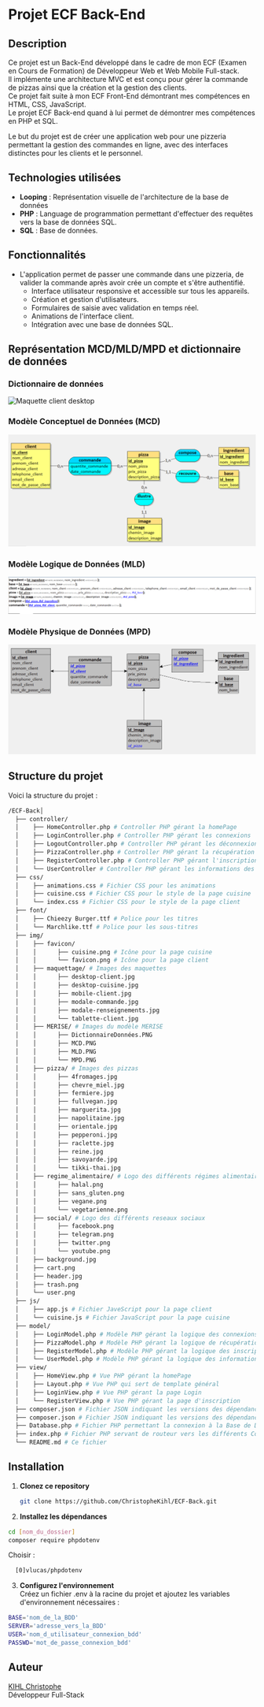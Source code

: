# Projet ECF Back-End

## Description
Ce projet est un Back-End développé dans le cadre de mon ECF (Examen en Cours de Formation) de Développeur Web et Web Mobile Full-stack.\
Il implémente une architecture MVC et est conçu pour gérer la commande de pizzas ainsi que la création et la gestion des clients.\
Ce projet fait suite à mon ECF Front-End démontrant mes compétences en HTML, CSS, JavaScript.\
Le projet ECF Back-end quand à lui permet de démontrer mes compétences en PHP et SQL.

Le but du projet est de créer une application web pour une pizzeria permettant la gestion des commandes en ligne, avec des interfaces distinctes pour les clients et le personnel.

## Technologies utilisées

- **Looping** : Représentation visuelle de l'architecture de la base de données
- **PHP** : Language de programmation permettant d'effectuer des requêtes vers la base de données SQL.
- **SQL** : Base de données.

## Fonctionnalités

- L'application permet de passer une commande dans une pizzeria, de valider la commande après avoir crée un compte et s'être authentifié.
    - Interface utilisateur responsive et accessible sur tous les appareils.
    - Création et gestion d'utilisateurs.
    - Formulaires de saisie avec validation en temps réel.
    - Animations de l'interface client.
    - Intégration avec une base de données SQL.

## Représentation MCD/MLD/MPD et dictionnaire de données

### Dictionnaire de données
![Maquette client desktop](img/MERISE/DictionnaireDonnées.PNG  "Dictionnaire de données")

### Modèle Conceptuel de Données (MCD)
![Maquette client mobile](img/MERISE/MCD.PNG "Modèle Conceptuel de Données")

### Modèle Logique de Données (MLD)
![Maquette client tablette](img/MERISE/MLD.PNG  "Modèle Logique de Données")

### Modèle Physique de Données (MPD)
![Maquette client desktop](img/MERISE/MPD.PNG  "Modèle Conceptuel de Données")


## Structure du projet

Voici la structure du projet :
```bash
/ECF-Back│
  ├── controller/
  │    ├── HomeController.php # Controller PHP gérant la homePage
  │    ├── LoginController.php # Controller PHP gérant les connexions
  │    ├── LogoutController.php # Controller PHP gérant les déconnexions
  │    ├── PizzaController.php # Controller PHP gérant la récupération des pizzas dans la BDD
  │    ├── RegisterController.php # Controller PHP gérant l'inscriptions des utilisateurs
  │    └── UserController # Controller PHP gérant les informations des utilisateurs
  ├── css/ 
  │    ├── animations.css # Fichier CSS pour les animations
  │    ├── cuisine.css # Fichier CSS pour le style de la page cuisine
  │    └── index.css # Fichier CSS pour le style de la page client
  ├── font/ 
  │    ├── Chieezy Burger.ttf # Police pour les titres
  │    └── Marchlike.ttf # Police pour les sous-titres
  ├── img/
  │    ├── favicon/
  │    │      ├── cuisine.png # Icône pour la page cuisine
  │    │      └── favicon.png # Icône pour la page client
  │    ├── maquettage/ # Images des maquettes
  │    │      ├── desktop-client.jpg
  │    │      ├── desktop-cuisine.jpg
  │    │      ├── mobile-client.jpg
  │    │      ├── modale-commande.jpg
  │    │      ├── modale-renseignements.jpg
  │    │      └── tablette-client.jpg
  │    ├── MERISE/ # Images du modèle MERISE
  │    │      ├── DictionnaireDonnées.PNG
  │    │      ├── MCD.PNG
  │    │      ├── MLD.PNG
  │    │      └── MPD.PNG
  │    ├── pizza/ # Images des pizzas
  │    │      ├── 4fromages.jpg
  │    │      ├── chevre_miel.jpg
  │    │      ├── fermiere.jpg
  │    │      ├── fullvegan.jpg
  │    │      ├── marguerita.jpg
  │    │      ├── napolitaine.jpg
  │    │      ├── orientale.jpg
  │    │      ├── pepperoni.jpg
  │    │      ├── raclette.jpg
  │    │      ├── reine.jpg
  │    │      ├── savoyarde.jpg
  │    │      └── tikki-thai.jpg
  │    ├── regime_alimentaire/ # Logo des différents régimes alimentaires
  │    │      ├── halal.png
  │    │      ├── sans_gluten.png
  │    │      ├── vegane.png
  │    │      └── vegetarienne.png
  │    ├── social/ # Logo des différents reseaux sociaux
  │    │      ├── facebook.png
  │    │      ├── telegram.png
  │    │      ├── twitter.png
  │    │      └── youtube.png
  │    ├── background.jpg
  │    ├── cart.png
  │    ├── header.jpg
  │    ├── trash.png
  │    └── user.png
  ├── js/
  │    ├── app.js # Fichier JaveScript pour la page client
  │    └── cuisine.js # Fichier JavaScript pour la page cuisine
  ├── model/
  │    ├── LoginModel.php # Modèle PHP gérant la logique des connexions
  │    ├── PizzaModel.php # Modèle PHP gérant la logique de récupération des pizzas
  │    ├── RegisterModel.php # Modèle PHP gérant la logique des inscriptions
  │    └── UserModel.php # Modèle PHP gérant la logique des informations de l'utilisateur
  ├── view/
  │    ├── HomeView.php # Vue PHP gérant la homePage
  │    ├── Layout.php # Vue PHP qui sert de template général
  │    ├── LoginView.php # Vue PHP gérant la page Login
  │    └── RegisterView.php # Vue PHP gérant la page d'inscription
  ├── composer.json # Fichier JSON indiquant les versions des dépendances
  ├── composer.json # Fichier JSON indiquant les versions des dépendances
  ├── Database.php # Fichier PHP permettant la connexion à la Base de Données
  ├── index.php # Fichier PHP servant de routeur vers les différents Controller
  └── README.md # Ce fichier

  ```
## Installation

1. **Clonez ce repository**
   ```bash
   git clone https://github.com/ChristopheKihl/ECF-Back.git
   ```

2. **Installez les dépendances**
  ```bash
  cd [nom_du_dossier]
  composer require phpdotenv
  ```
Choisir :
```bash
  [0]vlucas/phpdotenv
  ```

3. **Configurez l'environnement**\
   Créez un fichier .env à la racine du projet et ajoutez les variables d'environnement nécessaires :
  ```bash
  BASE='nom_de_la_BDD'
  SERVER='adresse_vers_la_BDD'
  USER='nom_d_utilisateur_connexion_bdd'
  PASSWD='mot_de_passe_connexion_bdd'
```

## Auteur

[KIHL Christophe](https://github.com/ChristopheKihl/)  
Développeur Full-Stack
